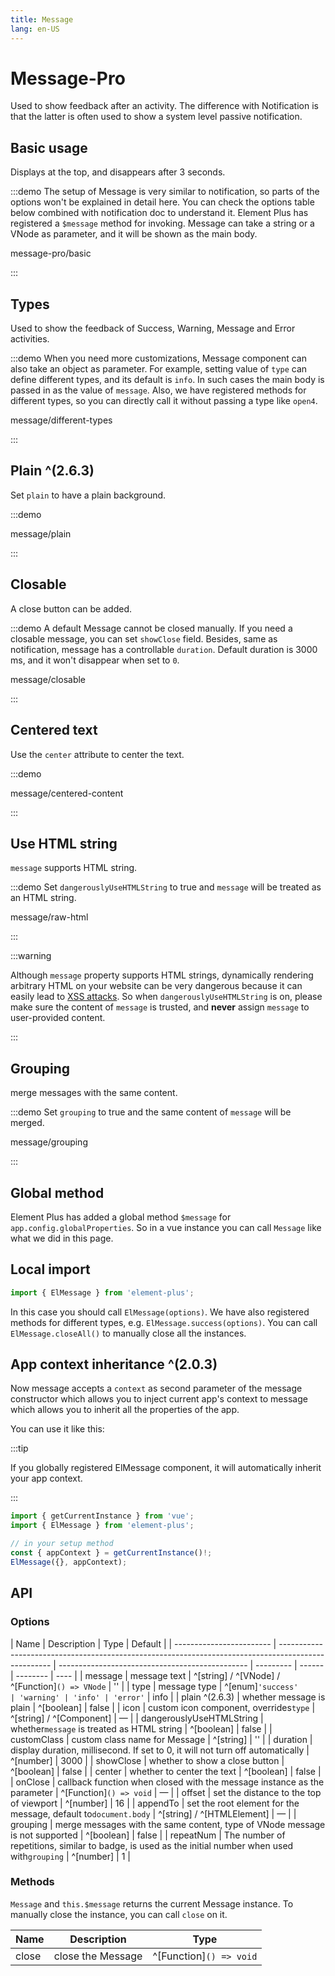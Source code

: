 ```yaml
---
title: Message
lang: en-US
---
```


<!-- @format -->

# Message-Pro

Used to show feedback after an activity. The difference with Notification is that the latter is often used to show a system level passive notification.

## Basic usage

Displays at the top, and disappears after 3 seconds.

:::demo The setup of Message is very similar to notification, so parts of the options won't be explained in detail here. You can check the options table below combined with notification doc to understand it. Element Plus has registered a `$message` method for invoking. Message can take a string or a VNode as parameter, and it will be shown as the main body.

message-pro/basic

:::

## Types

Used to show the feedback of Success, Warning, Message and Error activities.

:::demo When you need more customizations, Message component can also take an object as parameter. For example, setting value of `type` can define different types, and its default is `info`. In such cases the main body is passed in as the value of `message`. Also, we have registered methods for different types, so you can directly call it without passing a type like `open4`.

message/different-types

:::

## Plain ^(2.6.3)

Set `plain` to have a plain background.

:::demo

message/plain

:::

## Closable

A close button can be added.

:::demo A default Message cannot be closed manually. If you need a closable message, you can set `showClose` field. Besides, same as notification, message has a controllable `duration`. Default duration is 3000 ms, and it won't disappear when set to `0`.

message/closable

:::

## Centered text

Use the `center` attribute to center the text.

:::demo

message/centered-content

:::

## Use HTML string

`message` supports HTML string.

:::demo Set `dangerouslyUseHTMLString` to true and `message` will be treated as an HTML string.

message/raw-html

:::

:::warning

Although `message` property supports HTML strings, dynamically rendering arbitrary HTML on your website can be very dangerous because it can easily lead to [XSS attacks](https://en.wikipedia.org/wiki/Cross-site_scripting). So when `dangerouslyUseHTMLString` is on, please make sure the content of `message` is trusted, and **never** assign `message` to user-provided content.

:::

## Grouping

merge messages with the same content.

:::demo Set `grouping` to true and the same content of `message` will be merged.

message/grouping

:::

## Global method

Element Plus has added a global method `$message` for `app.config.globalProperties`. So in a vue instance you can call `Message` like what we did in this page.

## Local import

```ts
import { ElMessage } from 'element-plus';
```

In this case you should call `ElMessage(options)`. We have also registered methods for different types, e.g. `ElMessage.success(options)`. You can call `ElMessage.closeAll()` to manually close all the instances.

## App context inheritance ^(2.0.3)

Now message accepts a `context` as second parameter of the message constructor which allows you to inject current app's context to message which allows you to inherit all the properties of the app.

You can use it like this:

:::tip

If you globally registered ElMessage component, it will automatically inherit your app context.

:::

```ts
import { getCurrentInstance } from 'vue';
import { ElMessage } from 'element-plus';

// in your setup method
const { appContext } = getCurrentInstance()!;
ElMessage({}, appContext);
```

## API

### Options

| Name                     | Description                                                                                         | Type                                            | Default   |
| ------------------------ | --------------------------------------------------------------------------------------------------- | ----------------------------------------------- | --------- | ------ | -------- | ---- |
| message                  | message text                                                                                        | ^[string] / ^[VNode] / ^[Function]`() => VNode` | ''        |
| type                     | message type                                                                                        | ^[enum]`'success'                               | 'warning' | 'info' | 'error'` | info |
| plain ^(2.6.3)           | whether message is plain                                                                            | ^[boolean]                                      | false     |
| icon                     | custom icon component, overrides`type`                                                              | ^[string] / ^[Component]                        | —         |
| dangerouslyUseHTMLString | whether`message` is treated as HTML string                                                          | ^[boolean]                                      | false     |
| customClass              | custom class name for Message                                                                       | ^[string]                                       | ''        |
| duration                 | display duration, millisecond. If set to 0, it will not turn off automatically                      | ^[number]                                       | 3000      |
| showClose                | whether to show a close button                                                                      | ^[boolean]                                      | false     |
| center                   | whether to center the text                                                                          | ^[boolean]                                      | false     |
| onClose                  | callback function when closed with the message instance as the parameter                            | ^[Function]`() => void`                         | —         |
| offset                   | set the distance to the top of viewport                                                             | ^[number]                                       | 16        |
| appendTo                 | set the root element for the message, default to`document.body`                                     | ^[string] / ^[HTMLElement]                      | —         |
| grouping                 | merge messages with the same content, type of VNode message is not supported                        | ^[boolean]                                      | false     |
| repeatNum                | The number of repetitions, similar to badge, is used as the initial number when used with`grouping` | ^[number]                                       | 1         |

### Methods

`Message` and `this.$message` returns the current Message instance. To manually close the instance, you can call `close` on it.

| Name  | Description       | Type                    |
| ----- | ----------------- | ----------------------- |
| close | close the Message | ^[Function]`() => void` |
